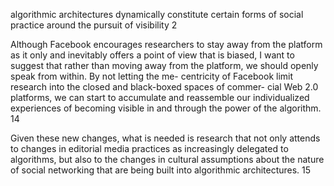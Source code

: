 algorithmic architectures dynamically constitute certain forms of social practice around the pursuit of visibility 2 

Although Facebook encourages researchers to stay away from the platform as it only and inevitably offers a point of view that is biased, I want to suggest that rather than moving away from the platform, we should openly speak from within. By not letting the me- centricity of Facebook limit research into the closed and black-boxed spaces of commer- cial Web 2.0 platforms, we can start to accumulate and reassemble our individualized experiences of becoming visible in and through the power of the algorithm. 14

Given these new changes, what is needed is research that not only attends to changes in editorial media practices as increasingly delegated to algorithms, but also to the changes in cultural assumptions about the nature of social networking that are being built into algorithmic architectures. 15
